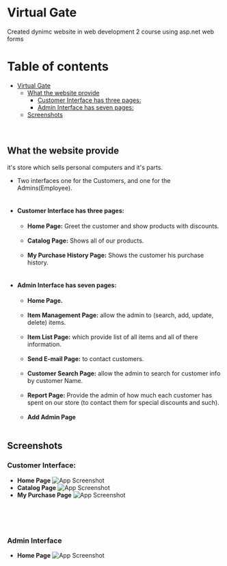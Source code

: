 
# Virtual Gate

Created dynimc website in web development 2 course using asp.net web forms
 

# Table of contents

- [Virtual Gate](#virtual-gate)
  - [What the website provide](#what-the-website-provide)
      - [Customer Interface has three pages:](#customer-interface-has-three-pages-)
      - [Admin Interface has seven pages:](#admin-interface-has-seven-pages-)
  - [Screenshots](#screenshots)
    \
&nbsp;
     \
&nbsp;
## What the website provide

it's store which sells personal computers and it's parts.

- Two interfaces one for the Customers, and one for the Admins(Employee).
  \
&nbsp;
- #### Customer Interface has three pages: 

    - **Home Page:** Greet the customer and show products with discounts.
     \
&nbsp;
    - **Catalog Page:** Shows all of our products.
     \
&nbsp;
    - **My Purchase History Page:** Shows the customer his purchase history.
     \
&nbsp;
- #### Admin Interface has seven pages:

    - **Home Page.**
     \
&nbsp;
    - **Item Management Page:** allow the admin to (search, add, update, delete) items.
      \
&nbsp;
    - **Item List Page:** which provide list of all items and all of there information.
     \
&nbsp;
    - **Send E-mail Page:** to contact customers.
     \
&nbsp;
    - **Customer Search Page:** allow the admin to search for customer info by customer Name.
      \
&nbsp;
    - **Report Page:** Provide the admin of how much each customer has spent on our store (to contact them for special discounts and such).
     \
&nbsp;
    - **Add Admin Page**
  \
&nbsp;
    
## Screenshots

### Customer Interface:
- **Home Page**
![App Screenshot](https://github.com/SalehAljohani/Web2Project/blob/1b739a113a22688ae14fb811af4cf40499021e80/Screenshots/Add%20Admin%20Page.png)
- **Catalog Page**
![App Screenshot](https://github.com/SalehAljohani/Web2Project/blob/1b739a113a22688ae14fb811af4cf40499021e80/Screenshots/Add%20Admin%20Page.png)
- **My Purchase Page**
![App Screenshot](https://github.com/SalehAljohani/Web2Project/blob/1b739a113a22688ae14fb811af4cf40499021e80/Screenshots/Add%20Admin%20Page.png)

\
&nbsp;
\
&nbsp;

### Admin Interface
- **Home Page**
![App Screenshot](https://github.com/SalehAljohani/Web2Project/blob/1b739a113a22688ae14fb811af4cf40499021e80/Screenshots/Add%20Admin%20Page.png)




